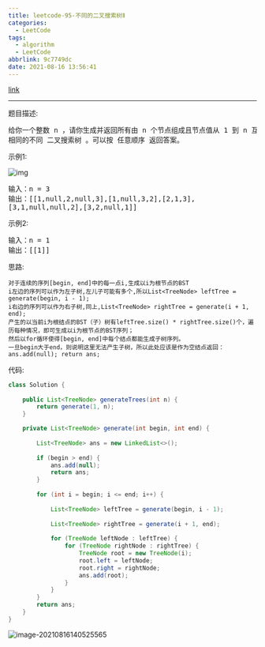 ```yaml
---
title: leetcode-95-不同的二叉搜索树Ⅱ
categories:
  - LeetCode
tags:
  - algorithm
  - LeetCode
abbrlink: 9c7749dc
date: 2021-08-16 13:56:41
---
```


[link](https://leetcode-cn.com/problems/unique-binary-search-trees-ii)

<hr/>

题目描述:

<pre>
给你一个整数 n ，请你生成并返回所有由 n 个节点组成且节点值从 1 到 n 互不
相同的不同 二叉搜索树 。可以按 任意顺序 返回答案。
</pre>

示例1:

![img](https://gitee.com/cao_ziqiang/img/raw/master/20210816135735.jpeg)

<pre>
输入：n = 3
输出：[[1,null,2,null,3],[1,null,3,2],[2,1,3],
[3,1,null,null,2],[3,2,null,1]]
</pre>

示例2:

<pre>
输入：n = 1
输出：[[1]]
</pre>

思路:

```
对于连续的序列[begin, end]中的每一点i,生成以i为根节点的BST
i左边的序列可以作为左子树,左儿子可能有多个,所以List<TreeNode> leftTree = generate(begin, i - 1);
i右边的序列可以作为右子树,同上,List<TreeNode> rightTree = generate(i + 1, end);
产生的以当前i为根结点的BST（子）树有leftTree.size() * rightTree.size()个，遍历每种情况，即可生成以i为根节点的BST序列；
然后以for循环使得[begin, end]中每个结点都能生成子树序列。
一旦begin大于end，则说明这里无法产生子树，所以此处应该是作为空结点返回：ans.add(null); return ans;
```

代码:

```java
class Solution {
    
    public List<TreeNode> generateTrees(int n) {
        return generate(1, n);
    }

    private List<TreeNode> generate(int begin, int end) {
        
        List<TreeNode> ans = new LinkedList<>();
        
        if (begin > end) {
            ans.add(null);
            return ans;
        }
        
        for (int i = begin; i <= end; i++) {
            
            List<TreeNode> leftTree = generate(begin, i - 1);
            
            List<TreeNode> rightTree = generate(i + 1, end);
            
            for (TreeNode leftNode : leftTree) {
                for (TreeNode rightNode : rightTree) {
                    TreeNode root = new TreeNode(i);
                    root.left = leftNode;
                    root.right = rightNode;
                    ans.add(root);
                }
            }
        }
        return ans;
    }
}
```

![image-20210816140525565](https://gitee.com/cao_ziqiang/img/raw/master/20210816140525.png)

